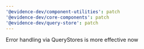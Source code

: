 ```yaml
---
'@evidence-dev/component-utilities': patch
'@evidence-dev/core-components': patch
'@evidence-dev/query-store': patch
---
```


Error handling via QueryStores is more effective now
